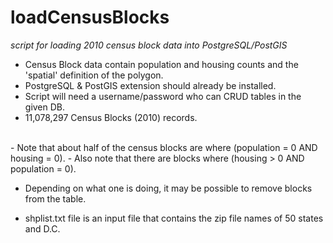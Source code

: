 # loadCensusBlocks

*script for loading 2010 census block data into PostgreSQL/PostGIS*

- Census Block data contain population and housing counts and the 'spatial' definition of the polygon.
- PostgreSQL & PostGIS extension should already be installed.
- Script will need a username/password who can CRUD tables in the given DB.
- 11,078,297 Census Blocks (2010) records.
</br>
- Note that about half of the census blocks are where (population = 0 AND housing = 0).
- Also note that there are blocks where (housing > 0 AND population = 0).

- Depending on what one is doing, it may be possible to remove blocks from the table.

- shplist.txt file is an input file that contains the zip file names of 50 states and D.C.
